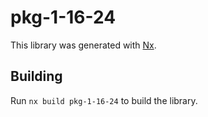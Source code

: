 # pkg-1-16-24

This library was generated with [Nx](https://nx.dev).

## Building

Run `nx build pkg-1-16-24` to build the library.
